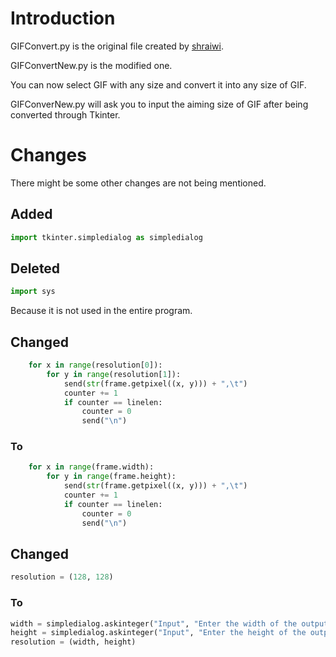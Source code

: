 # Introduction
GIFConvert.py is the original file created by [shraiwi](https://github.com/shraiwi).  

GIFConvertNew.py is the modified one.  

You can now select GIF with any size and convert it into any size of GIF.  

GIFConverNew.py will ask you to input the aiming size of GIF after being converted through Tkinter.  

# Changes
There might be some other changes are not being mentioned.    

## Added
```python
import tkinter.simpledialog as simpledialog
```
## Deleted 
```python
import sys
```
Because it is not used in the entire program.  

## Changed 
```python
    for x in range(resolution[0]):
        for y in range(resolution[1]):
            send(str(frame.getpixel((x, y))) + ",\t")
            counter += 1
            if counter == linelen:
                counter = 0
                send("\n")
```
### To
```python
    for x in range(frame.width):
        for y in range(frame.height):
            send(str(frame.getpixel((x, y))) + ",\t")
            counter += 1
            if counter == linelen:
                counter = 0
                send("\n")
```

## Changed
```python
resolution = (128, 128)
```
### To
```python
width = simpledialog.askinteger("Input", "Enter the width of the output")
height = simpledialog.askinteger("Input", "Enter the height of the output")
resolution = (width, height)
```
